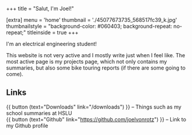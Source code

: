 +++
title = "Salut, I'm Joel!"

[extra]
menu = 'home'
thumbnail = './45077673735_568517fc39_k.jpg'
thumbnailstyle = "background-color: #060403; background-repeat: no-repeat;"
titleinside = true
+++

I'm an electrical engineering student!

This website is not very active and I mostly write just when I feel like. The most active page is my projects page, which not only contains my summaries, but also some bike touring reports (if there are some going to come).

## Links

{{ button (text="Downloads" link="/downloads") }} – Things such as my school summaries at HSLU\
{{ button (text="Github" link="https://github.com/joelvonrotz") }} – Link to my Github profile
